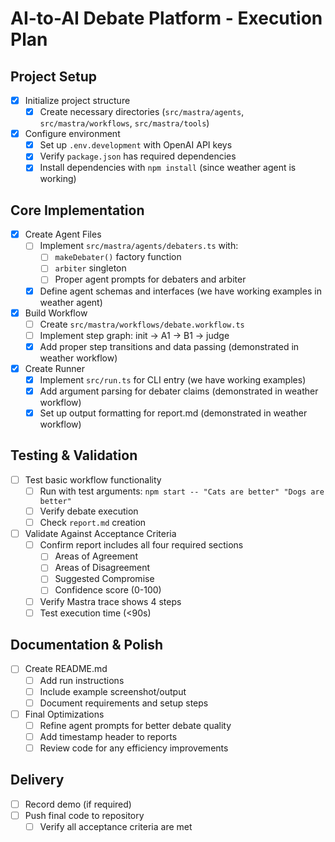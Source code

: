 # AI-to-AI Debate Platform - Execution Plan

## Project Setup
- [x] Initialize project structure
  - [x] Create necessary directories (`src/mastra/agents`, `src/mastra/workflows`, `src/mastra/tools`)
- [x] Configure environment
  - [x] Set up `.env.development` with OpenAI API keys
  - [x] Verify `package.json` has required dependencies
  - [x] Install dependencies with `npm install` (since weather agent is working)

## Core Implementation
- [x] Create Agent Files
  - [ ] Implement `src/mastra/agents/debaters.ts` with:
    - [ ] `makeDebater()` factory function
    - [ ] `arbiter` singleton
    - [ ] Proper agent prompts for debaters and arbiter
  - [x] Define agent schemas and interfaces (we have working examples in weather agent)

- [x] Build Workflow
  - [ ] Create `src/mastra/workflows/debate.workflow.ts`
  - [ ] Implement step graph: init → A1 → B1 → judge
  - [x] Add proper step transitions and data passing (demonstrated in weather workflow)

- [x] Create Runner
  - [x] Implement `src/run.ts` for CLI entry (we have working examples)
  - [x] Add argument parsing for debater claims (demonstrated in weather workflow)
  - [x] Set up output formatting for report.md (demonstrated in weather workflow)

## Testing & Validation
- [ ] Test basic workflow functionality
  - [ ] Run with test arguments: `npm start -- "Cats are better" "Dogs are better"`
  - [ ] Verify debate execution
  - [ ] Check `report.md` creation

- [ ] Validate Against Acceptance Criteria
  - [ ] Confirm report includes all four required sections
    - [ ] Areas of Agreement
    - [ ] Areas of Disagreement
    - [ ] Suggested Compromise
    - [ ] Confidence score (0-100)
  - [ ] Verify Mastra trace shows 4 steps
  - [ ] Test execution time (<90s)

## Documentation & Polish
- [ ] Create README.md
  - [ ] Add run instructions
  - [ ] Include example screenshot/output
  - [ ] Document requirements and setup steps

- [ ] Final Optimizations
  - [ ] Refine agent prompts for better debate quality
  - [ ] Add timestamp header to reports
  - [ ] Review code for any efficiency improvements

## Delivery
- [ ] Record demo (if required)
- [ ] Push final code to repository
  - [ ] Verify all acceptance criteria are met